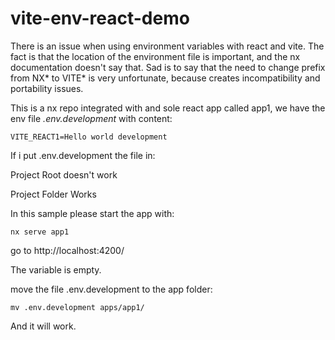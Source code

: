 # vite-env-react-demo

There is an issue when using environment variables with react and vite. The fact is that the location of the environment file is important, and the nx documentation doesn't say that. Sad is to say that the need to change prefix from NX* to VITE* is very unfortunate, because creates incompatibility and portability issues.

This is a nx repo integrated with and sole react app called app1, we have the env file _.env.development_ with content:

```
VITE_REACT1=Hello world development
```

If i put .env.development the file in:

Project Root
doesn't work

Project Folder
Works

In this sample please start the app with:

```
nx serve app1
```

go to
http://localhost:4200/

The variable is empty.

move the file .env.development to the app folder:

```
mv .env.development apps/app1/
```

And it will work.
